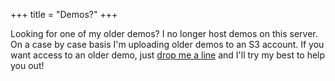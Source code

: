 +++
title  = "Demos?"
+++

Looking for one of my older demos? I no longer host demos on this server. On a case by case basis I'm uploading older demos to an S3 account. If you want access to an older demo, just 
[drop me a line](/contact) and I'll try my best to help you out!